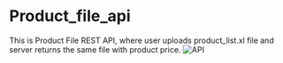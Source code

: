 # Product_file_api
This is Product File REST API, where user uploads product_list.xl file and server returns the same file with product price.
![API](https://user-images.githubusercontent.com/67241872/171135069-07ba3e89-ac92-4a30-8e14-5299d1a09093.png)
